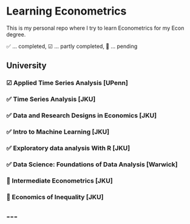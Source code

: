 # Learning Econometrics
This is my personal repo where I try to learn Econometrics for my Econ degree.

✅ ... completed, ☑ ... partly completed, 🔄 ... pending

## University
### ☑ Applied Time Series Analysis [UPenn]
### ✅ Time Series Analysis [JKU]
### ✅ Data and Research Designs in Economics [JKU]
### ✅ Intro to Machine Learning [JKU]
### ✅ Exploratory data analysis With R [JKU]
### ✅ Data Science: Foundations of Data Analysis [Warwick]
### 🔄 Intermediate Econometrics [JKU]
### 🔄 Economics of Inequality [JKU]
## ---
